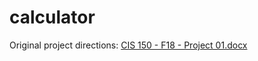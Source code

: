# calculator

Original project directions: [CIS 150 - F18 - Project 01.docx](https://github.com/paulmeli/calculator/files/8691471/CIS.150.-.F18.-.Project.01.docx)
